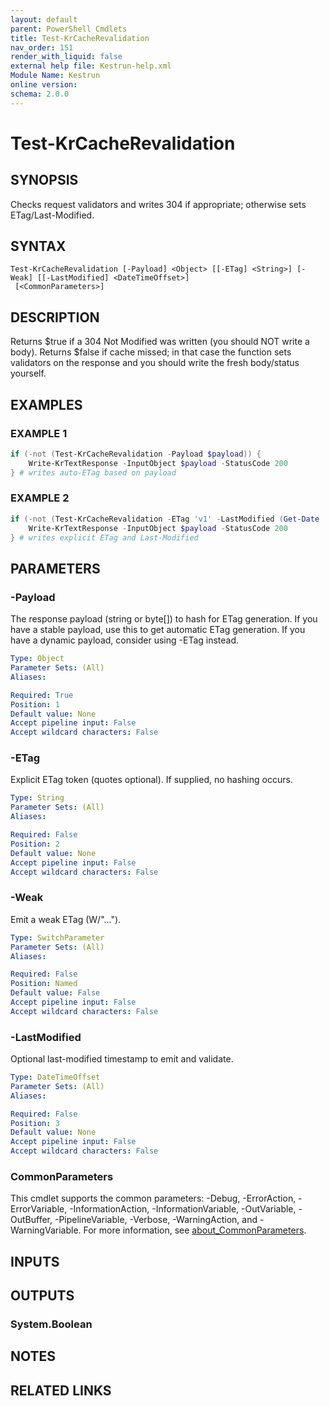 ```yaml
---
layout: default
parent: PowerShell Cmdlets
title: Test-KrCacheRevalidation
nav_order: 151
render_with_liquid: false
external help file: Kestrun-help.xml
Module Name: Kestrun
online version:
schema: 2.0.0
---
```


# Test-KrCacheRevalidation

## SYNOPSIS
Checks request validators and writes 304 if appropriate; otherwise sets ETag/Last-Modified.

## SYNTAX

```
Test-KrCacheRevalidation [-Payload] <Object> [[-ETag] <String>] [-Weak] [[-LastModified] <DateTimeOffset>]
 [<CommonParameters>]
```

## DESCRIPTION
Returns $true if a 304 Not Modified was written (you should NOT write a body).
Returns $false if cache missed; in that case the function sets validators on the response and
you should write the fresh body/status yourself.

## EXAMPLES

### EXAMPLE 1
```powershell
if (-not (Test-KrCacheRevalidation -Payload $payload)) {
    Write-KrTextResponse -InputObject $payload -StatusCode 200
} # writes auto-ETag based on payload
```

### EXAMPLE 2
```powershell
if (-not (Test-KrCacheRevalidation -ETag 'v1' -LastModified (Get-Date '2023-01-01'))) {
    Write-KrTextResponse -InputObject $payload -StatusCode 200
} # writes explicit ETag and Last-Modified
```

## PARAMETERS

### -Payload
The response payload (string or byte\[\]) to hash for ETag generation.
If you have a stable payload, use this to get automatic ETag generation.
If you have a dynamic payload, consider using -ETag instead.

```yaml
Type: Object
Parameter Sets: (All)
Aliases:

Required: True
Position: 1
Default value: None
Accept pipeline input: False
Accept wildcard characters: False
```

### -ETag
Explicit ETag token (quotes optional).
If supplied, no hashing occurs.

```yaml
Type: String
Parameter Sets: (All)
Aliases:

Required: False
Position: 2
Default value: None
Accept pipeline input: False
Accept wildcard characters: False
```

### -Weak
Emit a weak ETag (W/"...").

```yaml
Type: SwitchParameter
Parameter Sets: (All)
Aliases:

Required: False
Position: Named
Default value: False
Accept pipeline input: False
Accept wildcard characters: False
```

### -LastModified
Optional last-modified timestamp to emit and validate.

```yaml
Type: DateTimeOffset
Parameter Sets: (All)
Aliases:

Required: False
Position: 3
Default value: None
Accept pipeline input: False
Accept wildcard characters: False
```

### CommonParameters
This cmdlet supports the common parameters: -Debug, -ErrorAction, -ErrorVariable, -InformationAction, -InformationVariable, -OutVariable, -OutBuffer, -PipelineVariable, -Verbose, -WarningAction, and -WarningVariable. For more information, see [about_CommonParameters](http://go.microsoft.com/fwlink/?LinkID=113216).

## INPUTS

## OUTPUTS

### System.Boolean
## NOTES

## RELATED LINKS
